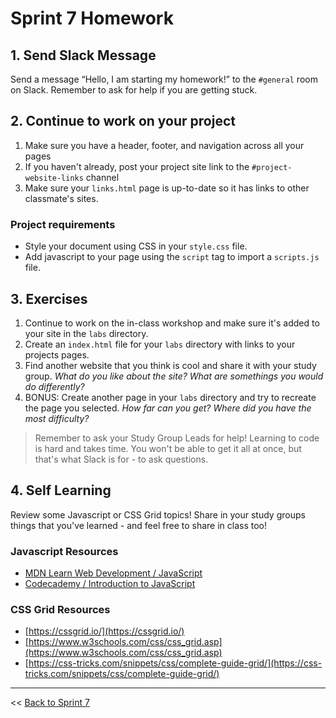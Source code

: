 # Sprint 7 Homework

## 1. Send Slack Message
Send a message “Hello, I am starting my homework!” to the `#general` room on Slack.  Remember to ask for help if you are getting stuck.

## 2. Continue to work on your project
1. Make sure you have a header, footer, and navigation across all your pages
1. If you haven't already, post your project site link to the `#project-website-links` channel
1. Make sure your `links.html` page is up-to-date so it has links to other classmate's sites.

### Project requirements
* Style your document using CSS in your `style.css` file.
* Add javascript to your page using the `script` tag to import a `scripts.js` file.

## 3. Exercises
1. Continue to work on the in-class workshop and make sure it's added to your site in the `labs` directory.
1. Create an `index.html` file for your `labs` directory with links to your projects pages. 
1. Find another website that you think is cool and share it with your study group. *What do you like about the site? What are somethings you would do differently?*
1. BONUS: Create another page in your `labs` directory and try to recreate the page you selected. *How far can you get? Where did you have the most difficulty?*

> Remember to ask your Study Group Leads for help! Learning to code is hard and takes time. You won't be able to get it all at once, but that's what Slack is for - to ask questions. 


## 4. Self Learning
Review some Javascript or CSS Grid topics! Share in your study groups things that you've learned - and feel free to share in class too!

### Javascript Resources
* [MDN Learn Web Development / JavaScript](https://developer.mozilla.org/en-US/docs/Learn/JavaScript)
* [Codecademy / Introduction to JavaScript](https://www.codecademy.com/learn/introduction-to-javascript)

### CSS Grid Resources
* [https://cssgrid.io/](https://cssgrid.io/)
* [https://www.w3schools.com/css/css_grid.asp](https://www.w3schools.com/css/css_grid.asp)
* [https://css-tricks.com/snippets/css/complete-guide-grid/](https://css-tricks.com/snippets/css/complete-guide-grid/)

---
<< [Back to Sprint 7](../07-sprint-plan)

